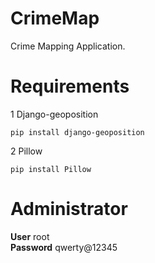 # CrimeMap
Crime Mapping Application.
# Requirements
1 Django-geoposition

 `pip install django-geoposition`
  
2 Pillow

  `pip install Pillow`

# Administrator
  <b>User</b> root<br />
  <b>Password</b> qwerty@12345
